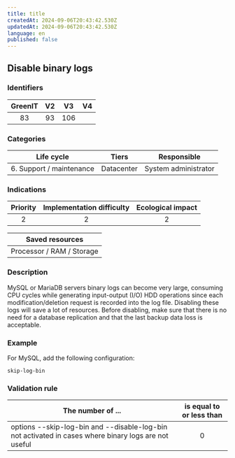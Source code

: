 ```yaml
---
title: title
createdAt: 2024-09-06T20:43:42.530Z
updatedAt: 2024-09-06T20:43:42.530Z
language: en
published: false
---
```

## Disable binary logs

### Identifiers

| GreenIT | V2  | V3  | V4  |
| :-----: | :-: | :-: | :-: |
|   83    | 93  | 106 |     |

### Categories

|        Life cycle        |   Tiers    |     Responsible      |
| :----------------------: | :--------: | :------------------: |
| 6. Support / maintenance | Datacenter | System administrator |

### Indications

| Priority | Implementation difficulty | Ecological impact |
| :------: | :-----------------------: | :---------------: |
|    2     |             2             |         2         |

|      Saved resources      |
| :-----------------------: |
| Processor / RAM / Storage |

### Description

MySQL or MariaDB servers binary logs can become very large, consuming CPU cycles while generating input-output (I/O) HDD operations since each modification/deletion request is recorded into the log file. Disabling these logs will save a lot of resources. Before disabling, make sure that there is no need for a database replication and that the last backup data loss is acceptable.

### Example

For MySQL, add the following configuration:

```
skip-log-bin
```

### Validation rule

| The number of ...                                                                                    | is equal to or less than |
| ---------------------------------------------------------------------------------------------------- | :----------------------: |
| options --skip-log-bin and --disable-log-bin not activated in cases where binary logs are not useful |            0             |
